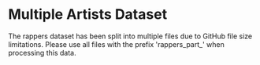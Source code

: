 # Multiple Artists Dataset
The rappers dataset has been split into multiple files due to GitHub file size limitations.
Please use all files with the prefix 'rappers_part_' when processing this data.
